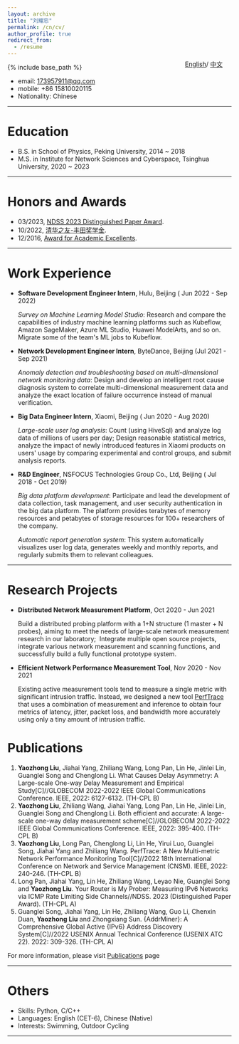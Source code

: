 ```yaml
---
layout: archive
title: "刘耀忠"
permalink: /cn/cv/
author_profile: true
redirect_from:
  - /resume
---
```


{% include base_path %}


<style>
  .language-switch {
    position: absolute;
    top: -40px;
    right: 20px;
  }
</style>

<div style="position: relative;">
  <div class="language-switch">
  <a href="/cv/">English</a>/
  <a href="/cn/cv/">中文</a>
</div>
</div>

* email: 173957911@qq.com
* mobile: +86 15810020115
* Nationality: Chinese

***

Education
======
* B.S. in School of Physics, Peking University, 2014 ~ 2018
* M.S. in Institute for Network Sciences and Cyberspace, Tsinghua University, 2020 ~ 2023

***

Honors and Awards
=====
* 03/2023, [NDSS 2023 Distinguished Paper Award](https://Yiu-chung.github.io/files/ndss23-distinguished-award.pdf).
* 10/2022, [清华之友-丰田奖学金](https://Yiu-chung.github.io/files/thu_award.jpg).
* 12/2016, [Award for Academic Excellents](https://Yiu-chung.github.io/files/pku_award.jpg).

***

Work Experience
======
* **Software Development Engineer Intern**, Hulu, Beijing (
Jun 2022 - Sep 2022)

  *Survey on Machine Learning Model Studio*: Research and compare the capabilities of industry machine learning platforms such as Kubeflow, Amazon SageMaker, Azure ML Studio, Huawei ModelArts, and so on. Migrate some of the team's ML jobs to Kubeflow.

* **Network Development Engineer Intern**, ByteDance, Beijing (Jul 2021 - Sep 2021)

  *Anomaly detection and troubleshooting based on multi-dimensional network monitoring data*: Design and develop an intelligent root cause diagnosis system to correlate multi-dimensional measurement data and analyze the exact location of failure occurrence instead of manual verification.

* **Big Data Engineer Intern**, Xiaomi, Beijing (
Jun 2020 - Aug 2020)

  *Large-scale user log analysis*: Count (using HiveSql) and analyze log data of millions of users per day; Design reasonable statistical metrics, analyze the impact of newly introduced features in Xiaomi products on users' usage by comparing experimental and control groups, and submit analysis reports.

* **R&D Engineer**, NSFOCUS Technologies Group Co., Ltd, Beijing (
Jul 2018 - Oct 2019)

  *Big data platform development*: Participate and lead the development of data collection, task management, and user security authentication in the big data platform. The platform provides terabytes of memory resources and petabytes of storage resources for 100+ researchers of the company.

  *Automatic report generation system*: This system automatically visualizes user log data, generates weekly and monthly reports, and regularly submits them to relevant colleagues.

***

Research Projects
======
* **Distributed Network Measurement Platform**, Oct 2020 - Jun 2021
  
  Build a distributed probing platform with a 1+N structure (1 master + N probes), aiming to meet the needs of large-scale network measurement research in our laboratory;  Integrate multiple open source projects, integrate various network measurement and scanning functions, and successfully build a fully functional prototype system.

* **Efficient Network Performance Measurement Tool**, 
Nov 2020 - Nov 2021

  Existing active measurement tools tend to measure a single metric with significant intrusion traffic. Instead, we designed a new tool [PerfTrace](https://github.com/Yiu-chung/PerfTrace) that uses a combination of measurement and inference to obtain four metrics of latency, jitter, packet loss, and bandwidth more accurately using only a tiny amount of intrusion traffic.


Publications
======
1. **Yaozhong Liu**, Jiahai Yang, Zhiliang Wang, Long Pan, Lin He, Jinlei Lin, Guanglei Song and Chenglong Li. What Causes Delay Asymmetry: A Large-scale One-way Delay Measurement and Empirical Study[C]//GLOBECOM 2022-2022 IEEE Global Communications Conference. IEEE, 2022: 6127-6132. (TH-CPL B)
2. **Yaozhong Liu**, Zhiliang Wang, Jiahai Yang, Long Pan, Lin He, Jinlei Lin, Guanglei Song and Chenglong Li. Both efficient and accurate: A large-scale one-way delay measurement scheme[C]//GLOBECOM 2022-2022 IEEE Global Communications Conference. IEEE, 2022: 395-400. (TH-CPL B)
3. **Yaozhong Liu**, Long Pan, Chenglong Li, Lin He, Yirui Luo, Guanglei Song, Jiahai Yang and Zhiliang Wang. PerfTrace: A New Multi-metric Network Performance Monitoring Tool[C]//2022 18th International Conference on Network and Service Management (CNSM). IEEE, 2022: 240-246. (TH-CPL B)
4. Long Pan, Jiahai Yang, Lin He, Zhiliang Wang, Leyao Nie, Guanglei Song and **Yaozhong Liu**. Your Router is My Prober: Measuring IPv6 Networks via ICMP Rate Limiting Side Channels//NDSS. 2023 (Distinguished Paper Award). (TH-CPL A)
5. Guanglei Song, Jiahai Yang, Lin He, Zhiliang Wang, Guo Li, Chenxin Duan, **Yaozhong Liu** and Zhongxiang Sun. {AddrMiner}: A Comprehensive Global Active {IPv6} Address Discovery System[C]//2022 USENIX Annual Technical Conference (USENIX ATC 22). 2022: 309-326. (TH-CPL A)

For more information, please visit [Publications](https://yiu-chung.github.io/publications/) page

***

Others
======
* Skills: Python, C/C++
* Languages: English (CET-6), Chinese (Native)
* Interests: Swimming, Outdoor Cycling

***


